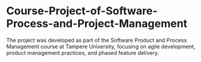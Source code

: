 # Course-Project-of-Software-Process-and-Project-Management
The project was developed as part of the Software Product and Process Management course at Tampere University, focusing on agile development, product management practices, and phased feature delivery.
